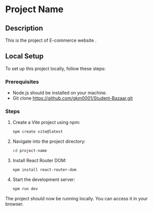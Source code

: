 # Project Name

## Description
This is the project of E-commerce website .

## Local Setup
To set up this project locally, follow these steps:

### Prerequisites
- Node.js should be installed on your machine.
- Git clone https://github.com/gkm0001/Student-Bazaar.git
### Steps
1. Create a Vite project using npm:
    ```bash
    npm create vite@latest
    ```

2. Navigate into the project directory:
    ```bash
    cd project-name
    ```

3. Install React Router DOM:
    ```bash
    npm install react-router-dom
    ```

4. Start the development server:
    ```bash
    npm run dev
    ```

The project should now be running locally. You can access it in your browser.
